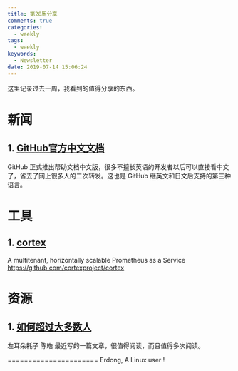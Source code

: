 ```yaml
---
title: 第28周分享
comments: true
categories:
  - weekly
tags:
  - weekly
keywords:
  - Newsletter
date: 2019-07-14 15:06:24
---
```



这里记录过去一周，我看到的值得分享的东西。
<!--more-->



# 新闻

## 1. [GitHub官方中文文档](https://help.github.com/cn)

GitHub 正式推出帮助文档中文版，很多不擅长英语的开发者以后可以直接看中文了，省去了网上很多人的二次转发。这也是 GitHub 继英文和日文后支持的第三种语言。 

# 工具

## 1. [cortex](https://github.com/cortexproject/cortex)

A multitenant, horizontally scalable Prometheus as a Service https://github.com/cortexproject/cortex

# 资源

## 1. [如何超过大多数人](https://coolshell.cn/articles/19464.html)

左耳朵耗子 陈皓 最近写的一篇文章，很值得阅读，而且值得多次阅读。

======================
Erdong, A Linux user !
